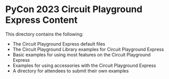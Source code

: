 # PyCon 2023 Circuit Playground Express Content

This directory contains the following:

* The Circuit Playground Express default files
* The Circuit Playground Library examples for Circuit Playground Express
* Basic examples for using most features on the Circuit Playground Express
* Examples for using accessories with the Circuit Playground Express
* A directory for attendees to submit their own examples